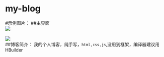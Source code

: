 # my-blog
#示例图片：
##主界面
<br>![](https://github.com/6688jingtian/my-blog/raw/master/images/one.png)</br>
<br>![](https://github.com/6688jingtian/my-blog/raw/master/images/two.png)</br>
##博客简介：
我的个人博客，纯手写，`html,css,js`,没用到框架，编译器建议用HBuilder
